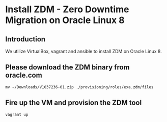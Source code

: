 
# Install ZDM - Zero Downtime Migration on Oracle Linux 8

## Introduction

We utilize VirtualBox, vagrant and ansible to install ZDM on Oracle Linux 8. 

## Please download the ZDM binary from oracle.com
```
mv ~/Downloads/V1037236-01.zip ./provisioning/roles/exa.zdm/files
```

## Fire up the VM and provision the ZDM tool
```
vagrant up
```
